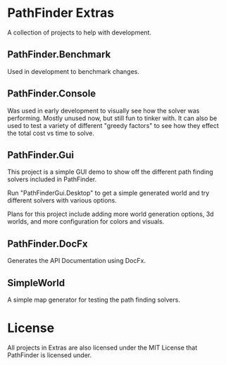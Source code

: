 PathFinder Extras
=============

A collection of projects to help with development.

## PathFinder.Benchmark

Used in development to benchmark changes.

## PathFinder.Console

Was used in early development to visually see how the solver was performing. Mostly
unused now, but still fun to tinker with. It can also be used to test a variety of
different "greedy factors" to see how they effect the total cost vs time to solve.

## PathFinder.Gui

This project is a simple GUI demo to show off the different path finding solvers 
included in PathFinder.

Run "PathFinderGui.Desktop" to get a simple generated world and try different
solvers with various options.

Plans for this project include adding more world generation options, 3d worlds, and 
more configuration for colors and visuals.

## PathFinder.DocFx

Generates the API Documentation using DocFx.

## SimpleWorld

A simple map generator for testing the path finding solvers.

# License

All projects in Extras are also licensed under the MIT License that PathFinder is 
licensed under.